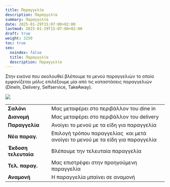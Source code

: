 ```yaml
---
title: Παραγγελία
description: Παραγγελία
summary: Παραγγελία
date: 2025-01-29T15:07:00+02:00
lastmod: 2025-01-29T15:07:00+02:00
draft: true
weight: 3250
toc: true
seo:
  noindex: false
  title: Παραγγελία
  description: Παραγγελία
---
```

Στην εικόνα που ακολουθεί βλέπουμε το μενού παραγγελιών το οποίο εμφανίζεται μόλις επιλέξουμε μία από τις καταστάσεις παραγγελιών (DineIn, Delivery, Selfservice, TakeAway).

![](/images/orders-menu.jpg)

|                      |                                                                                 |
| -------------------- | ------------------------------------------------------------------------------- |
| **Σαλόνι**           | Μας μεταφέρει στο περιβάλλον του dine in                                        |
| **Διανομή**          | Μας μεταφέρει στο περιβάλλον του delivery                                       |
| **Παραγγελία**       | Ανοίγει το μενού με τα είδη για παραγγελία                                      |
| **Νέα παραγ.**       | Επιλογή τρόπου παραγγελίας  και μετά ανοίγει το μενού με τα είδη για παραγγελία |
| **Έκδοση τελευταία** | Βλέπουμε την τελευταία παραγγελία                                               |
| **Τελ. παραγ.**      | Μας επιστρέφει στην προηγούμενη παραγγελία                                      |
| **Αναμονή**          | Η παραγγελία μπαίνει σε αναμονή                                                 |
